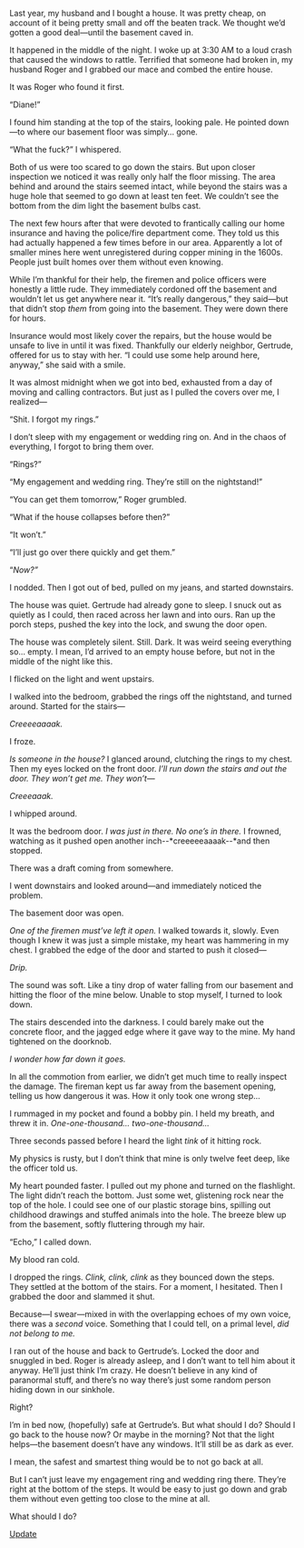 Last year, my husband and I bought a house. It was pretty cheap, on account of it being pretty small and off the beaten track. We thought we’d gotten a good deal—until the basement caved in.

It happened in the middle of the night. I woke up at 3:30 AM to a loud crash that caused the windows to rattle. Terrified that someone had broken in, my husband Roger and I grabbed our mace and combed the entire house.

It was Roger who found it first.

“Diane!”

I found him standing at the top of the stairs, looking pale. He pointed down—to where our basement floor was simply… gone.

“What the fuck?” I whispered.

Both of us were too scared to go down the stairs. But upon closer inspection we noticed it was really only half the floor missing. The area behind and around the stairs seemed intact, while beyond the stairs was a huge hole that seemed to go down at least ten feet. We couldn’t see the bottom from the dim light the basement bulbs cast.

The next few hours after that were devoted to frantically calling our home insurance and having the police/fire department come. They told us this had actually happened a few times before in our area. Apparently a lot of smaller mines here went unregistered during copper mining in the 1600s. People just built homes over them without even knowing.

While I’m thankful for their help, the firemen and police officers were honestly a little rude. They immediately cordoned off the basement and wouldn’t let us get anywhere near it. “It’s really dangerous,” they said—but that didn’t stop *them* from going into the basement. They were down there for hours.

Insurance would most likely cover the repairs, but the house would be unsafe to live in until it was fixed. Thankfully our elderly neighbor, Gertrude, offered for us to stay with her. “I could use some help around here, anyway,” she said with a smile.

It was almost midnight when we got into bed, exhausted from a day of moving and calling contractors. But just as I pulled the covers over me, I realized—

“Shit. I forgot my rings.”

I don’t sleep with my engagement or wedding ring on. And in the chaos of everything, I forgot to bring them over.

“Rings?”

“My engagement and wedding ring. They’re still on the nightstand!”

“You can get them tomorrow,” Roger grumbled.

“What if the house collapses before then?”

“It won’t.”

“I’ll just go over there quickly and get them.”

“*Now?”*

I nodded. Then I got out of bed, pulled on my jeans, and started downstairs.

The house was quiet. Gertrude had already gone to sleep. I snuck out as quietly as I could, then raced across her lawn and into ours. Ran up the porch steps, pushed the key into the lock, and swung the door open.

The house was completely silent. Still. Dark. It was weird seeing everything so… empty. I mean, I’d arrived to an empty house before, but not in the middle of the night like this.

I flicked on the light and went upstairs.

I walked into the bedroom, grabbed the rings off the nightstand, and turned around. Started for the stairs—

*Creeeeaaaak.*

I froze.

*Is someone in the house?* I glanced around, clutching the rings to my chest. Then my eyes locked on the front door. *I’ll run down the stairs and out the door. They won’t get me. They won’t—*

*Creeeaaak.*

I whipped around.

It was the bedroom door. *I was just in there. No one’s in there.* I frowned, watching as it pushed open another inch--\*creeeeeaaaak--\*and then stopped.

There was a draft coming from somewhere.

I went downstairs and looked around—and immediately noticed the problem.

The basement door was open.

*One of the firemen must’ve left it open.* I walked towards it, slowly. Even though I knew it was just a simple mistake, my heart was hammering in my chest. I grabbed the edge of the door and started to push it closed—

*Drip.*

The sound was soft. Like a tiny drop of water falling from our basement and hitting the floor of the mine below. Unable to stop myself, I turned to look down.

The stairs descended into the darkness. I could barely make out the concrete floor, and the jagged edge where it gave way to the mine. My hand tightened on the doorknob.

*I wonder how far down it goes.*

In all the commotion from earlier, we didn’t get much time to really inspect the damage. The fireman kept us far away from the basement opening, telling us how dangerous it was. How it only took one wrong step…

I rummaged in my pocket and found a bobby pin. I held my breath, and threw it in. *One-one-thousand… two-one-thousand…*

Three seconds passed before I heard the light *tink* of it hitting rock.

My physics is rusty, but I don’t think that mine is only twelve feet deep, like the officer told us.

My heart pounded faster. I pulled out my phone and turned on the flashlight. The light didn’t reach the bottom. Just some wet, glistening rock near the top of the hole. I could see one of our plastic storage bins, spilling out childhood drawings and stuffed animals into the hole. The breeze blew up from the basement, softly fluttering through my hair.

“Echo,” I called down.

My blood ran cold.

I dropped the rings. *Clink, clink, clink* as they bounced down the steps. They settled at the bottom of the stairs. For a moment, I hesitated. Then I grabbed the door and slammed it shut.

Because—I swear—mixed in with the overlapping echoes of my own voice, there was a *second* voice. Something that I could tell, on a primal level, *did not belong to me.*

I ran out of the house and back to Gertrude’s. Locked the door and snuggled in bed. Roger is already asleep, and I don’t want to tell him about it anyway. He’ll just think I’m crazy. He doesn’t believe in any kind of paranormal stuff, and there’s no way there’s just some random person hiding down in our sinkhole.

Right?

I’m in bed now, (hopefully) safe at Gertrude’s. But what should I do? Should I go back to the house now? Or maybe in the morning? Not that the light helps—the basement doesn’t have any windows. It’ll still be as dark as ever.

I mean, the safest and smartest thing would be to not go back at all.

But I can’t just leave my engagement ring and wedding ring there. They’re right at the bottom of the steps. It would be easy to just go down and grab them without even getting too close to the mine at all.

What should I do?

[Update](https://www.reddit.com/r/nosleep/comments/xhbo1z/my_basement_just_collapsed_into_an_old_mine_shaft/)
